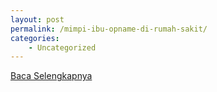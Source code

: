 ```yaml
---
layout: post
permalink: /mimpi-ibu-opname-di-rumah-sakit/
categories:
    - Uncategorized
---
```


[Baca Selengkapnya](/04)
